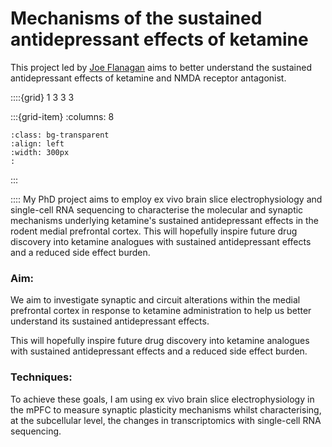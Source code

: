 # Mechanisms of the sustained antidepressant effects of ketamine

This project led by [Joe Flanagan](../our-team/members/joeflanagan) aims to better understand the sustained 
antidepressant effects of ketamine and NMDA receptor antagonist.


::::{grid} 1 3 3 3

:::{grid-item}
:columns: 8
```{image} ../img/projects/ketamine-structure.png 
:class: bg-transparent
:align: left
:width: 300px
:
```
:::



::::
My PhD project aims to employ ex vivo brain slice electrophysiology and single-cell RNA sequencing to 
characterise the molecular and synaptic mechanisms underlying ketamine's sustained antidepressant 
effects in the rodent medial prefrontal cortex. 
This will hopefully inspire future drug discovery into ketamine analogues 
with sustained antidepressant effects and a reduced side effect burden.


### Aim:
We aim to investigate synaptic and circuit alterations within the medial prefrontal cortex
in response to ketamine administration to help us better understand its sustained antidepressant effects.

This will hopefully inspire future drug discovery into ketamine analogues 
with sustained antidepressant effects and a reduced side effect burden.

### Techniques:
To achieve these goals, I am using ex vivo brain slice electrophysiology in the mPFC to measure synaptic plasticity mechanisms 
whilst characterising, at the subcellular level, the changes in transcriptomics with single-cell RNA sequencing.


